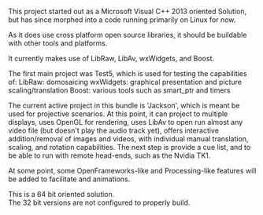 This project started out as a Microsoft Visual C++ 2013 oriented Solution, 
but has since morphed into a code running primarily on Linux for now.  

As it does use cross platform open source libraries, it
should be buildable with other tools and platforms.

It currently makes use of LibRaw, LibAv, wxWidgets, and Boost.

The first main project was Test5, which is used for testing the capabilities of:
  LibRaw:  domosaicing
  wxWidgets:  graphical presentation and picture scaling/translation
  Boost:  various tools such as smart_ptr and timers
  
The current active project in this bundle is 'Jackson', which is meant 
be used for projective scenarios.  At this point, it can project to multiple 
displays, uses OpenGL for rendering, uses LibAv to open run almost any 
video file (but doesn't play the audio track yet), offers 
interactive addition/removal of images and videos, with
individual manual translation, scaling, and rotation capabilities. The
next step is provide a cue list, and to be able to run with remote 
head-ends, such as the Nvidia TK1.

At some point, some OpenFrameworks-like and Processing-like features will be added 
to facilitate and animations.

This is a 64 bit oriented solution.  
The 32 bit versions are not configured to properly build.

